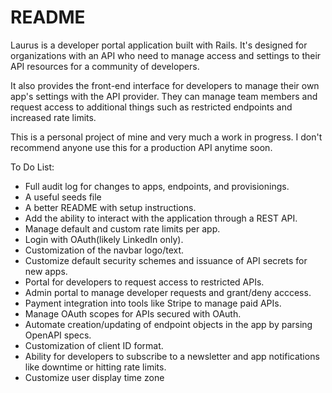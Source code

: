 # README

Laurus is a developer portal application built with Rails. It's designed for organizations with an API who need to manage access and settings to their API resources for a community of developers. 

It also provides the front-end interface for developers to manage their own app's settings with the API provider. They can manage team members and request access to additional things such as restricted endpoints and increased rate limits.

This is a personal project of mine and very much a work in progress. I don't recommend anyone use this for a production API anytime soon.

To Do List:
* Full audit log for changes to apps, endpoints, and provisionings.
* A useful seeds file
* A better README with setup instructions.
* Add the ability to interact with the application through a REST API.
* Manage default and custom rate limits per app.
* Login with OAuth(likely LinkedIn only). 
* Customization of the navbar logo/text.
* Customize default security schemes and issuance of API secrets for new apps.
* Portal for developers to request access to restricted APIs.
* Admin portal to manage developer requests and grant/deny acccess.
* Payment integration into tools like Stripe to manage paid APIs.
* Manage OAuth scopes for APIs secured with OAuth.
* Automate creation/updating of endpoint objects in the app by parsing OpenAPI specs.
* Customization of client ID format.
* Ability for developers to subscribe to a newsletter and app notifications like downtime or hitting rate limits.
* Customize user display time zone
